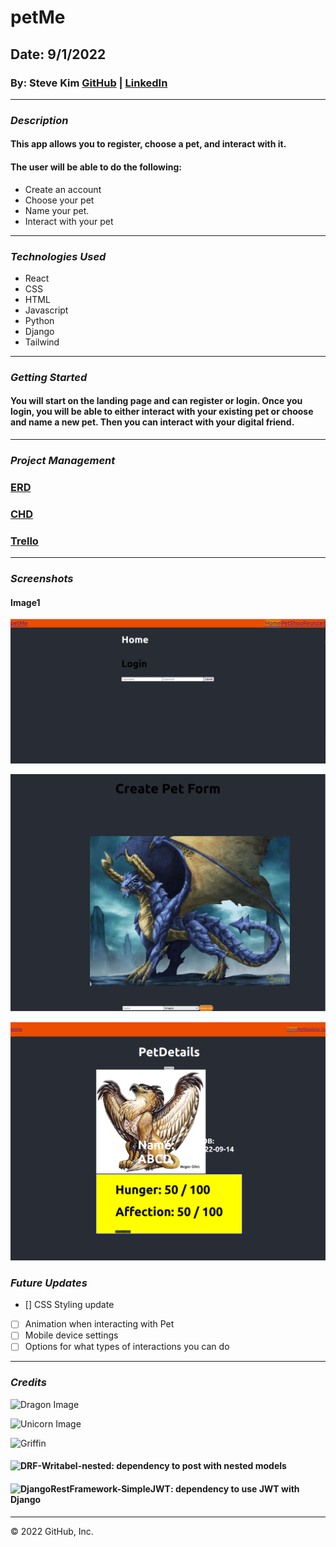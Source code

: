 # petMe

## Date: 9/1/2022

### By: Steve Kim [GitHub](https://github.com/Skim1571) | [LinkedIn](https://www.linkedin.com/in/skim1571/)

---

### **_Description_**

#### This app allows you to register, choose a pet, and interact with it.

#### The user will be able to do the following: 

- Create an account
- Choose your pet 
- Name your pet.
- Interact with your pet  

---

### **_Technologies Used_**

- React
- CSS
- HTML
- Javascript
- Python
- Django
- Tailwind
---

### **_Getting Started_**

#### You will start on the landing page and can register or login. Once you login, you will be able to either interact with your existing pet or choose and name a new pet. Then you can interact with your digital friend.

---
### **_Project Management_**

### [ERD](https://drive.google.com/file/d/1VIFOTEsFUha3lEeOdRlnfHmZtbcW05kx/view?usp=sharing)

### [CHD](https://drive.google.com/file/d/1FYWQ0_bRk0CIqAIGUp0fZjA3RmStugF4/view?usp=sharing)

### [Trello](https://trello.com/b/IPlI46ft/petme)

---

### **_Screenshots_**



#### Image1
![Login Page](./src/Images/Loginpage.png)

![Create Page](./src/Images/Createpage.png)

![Pet Page](./src/Images/PetDetails.png)


### **_Future Updates_**

- [] CSS Styling update
- [ ] Animation when interacting with Pet
- [ ] Mobile device settings
- [ ] Options for what types of interactions you can do

---

### **_Credits_**

![Dragon Image](http://images4.fanpop.com/image/photos/21700000/Dragon-dragons-21750357-1024-768.jpg)

![Unicorn Image](https://4.bp.blogspot.com/-LSt2KilH40M/Wn8H8WYqFRI/AAAAAAAPP9Y/Xz0lwn7kZlIDRzqRTU-lbfLr7L_fIcHVwCKgBGAs/s1600/unicorn1.jpg)

![Griffin](http://fantasystuff.weebly.com/uploads/1/3/3/7/13374715/9049633_orig.jpg)

#### ![DRF-Writabel-nested](https://github.com/beda-software/drf-writable-nested): dependency to post with nested models

#### ![DjangoRestFramework-SimpleJWT](https://github.com/jazzband/djangorestframework-simplejwt): dependency to use JWT with Django

---
© 2022 GitHub, Inc.